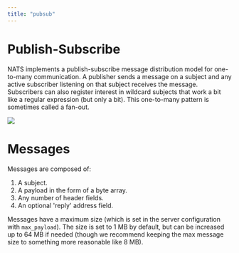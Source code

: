 ```yaml
---
title: "pubsub"
---
```

# Publish-Subscribe

NATS implements a publish-subscribe message distribution model for one-to-many communication. A publisher sends a message on a subject and any active subscriber listening on that subject receives the message. Subscribers can also register interest in wildcard subjects that work a bit like a regular expression \(but only a bit\). This one-to-many pattern is sometimes called a fan-out.

![](../../../.gitbook/assets/pubsub.svg)

# Messages
Messages are composed of:  
1. A subject.  
2. A payload in the form of a byte array.  
3. Any number of header fields.  
4. An optional 'reply' address field.  
  
Messages have a maximum size (which is set in the server configuration with `max_payload`). The size is set to 1 MB by default, but can be increased up to 64 MB if needed (though we recommend keeping the max message size to something more reasonable like 8 MB).
